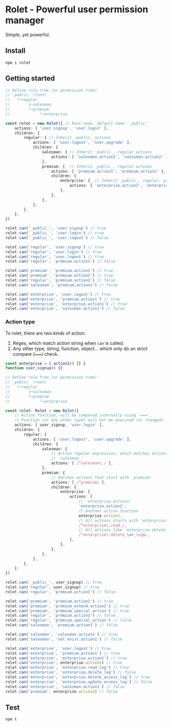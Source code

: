 # Rolet - Powerful user permission manager

Simple, yet powerful.

## Install

```npm i rolet```

## Getting started

```typescript
// Define role tree (or permission tree)
// _public_ (root)
//   └─regular
//        ├─salesman
//        └─premium
//             └─enterprise

const rolet = new Rolet({ // Root node, default name '_public_'
    actions: [ 'user.signup', 'user.login' ],
    children: {
        regular: { // Inherit _public_ actions
            actions: [ 'user.logout', 'user.upgrade' ],
            children: {
                salesman: { // Inherit _public_, regular actions
                    actions: [ 'salesman.action1', 'salesman.action2' ],
                },
                premium: {  // Inherit _public_, regular actions
                    actions: [ 'premium.action1', 'premium.action2' ],
                    children: {
                        enterprise: {  // Inherit _public_, regular, premium actions
                            actions: [ 'enterprise.action1', 'enterprise.action2' ],
                        },
                    },
                },
            },
        },
    },
})

rolet.can('_public_', 'user.signup') // true
rolet.can('_public_', 'user.login') // true
rolet.can('_public_', 'user.logout') // false

rolet.can('regular', 'user.signup') // true
rolet.can('regular', 'user.login') // true
rolet.can('regular', 'user.logout') // true
rolet.can('regular', 'premium.action1') // false

rolet.can('premium', 'premium.action1') // true
rolet.can('premium', 'premium.action2') // true
rolet.can('regular', 'premium.action1') // false
rolet.can('salesman', 'premium.action1') // false

rolet.can('enterprise', 'user.logout') // true
rolet.can('enterprise', 'premium.action1') // true
rolet.can('enterprise', 'enterprise.action1') // true
rolet.can('enterprise', 'salesman.action1') // false
```

### Action type

To rolet, there are two kinds of action:

1. Regex, which match action string when `can` is called.
2. Any other type, string, function, object... which only do an strict compare
 (`===`) check. 

```typescript
const enterprise = { action2() {} }
function user_signup() {}

// Define role tree (or permission tree)
// _public_ (root)
//   └─regular
//        ├─salesman
//        └─premium
//             └─enterprise

const rolet: Rolet = new Rolet({
    // Action function, will be compared internally using `===`,
    // Function (or any other type) will not be executed (or changed)
    actions: [ user_signup, 'user.login' ],
    children: {
        regular: {
            actions: [ 'user.logout', 'user.upgrade' ],
            children: {
                salesman: {
                    // Action regular expression, which matches actions that start with
                    // 'salesman.'
                    actions: [ /^salesman\./ ],
                },
                premium: {
                    // matches actions that start with 'premium'
                    actions: [ /^premium/ ],
                    children: {
                        enterprise: {
                            actions: [
                                // 'enterprise.action1'
                                'enterprise.action1',
                                // Another action function
                                enterprise.action2,
                                // All actions starts with 'enterprise.read_'
                                /^enterprise\.read_/,
                                // All actions like 'enterprise.delete_{xxx}_log'
                                /^enterprise\.delete_\w+_log$/,
                            ],
                        },
                    },
                },
            },
        },
    },
})

rolet.can('_public_', user_signup) // true
rolet.can('regular', user_signup) // true
rolet.can('regular', 'premium.action1') // false

rolet.can('premium', 'premium.action1') // true
rolet.can('premium', 'premium_extend.action2') // true
rolet.can('premium', 'premium_special_action') // true
rolet.can('regular', 'premium.action1') // false
rolet.can('regular', 'premium_special_action') // false
rolet.can('salesman', 'premium.action1') // false

rolet.can('salesman', 'salesman.action1') // true
rolet.can('salesman', 'not_exist.action1') // false

rolet.can('enterprise', 'user.logout') // true
rolet.can('enterprise', 'premium.action1') // true
rolet.can('enterprise', 'enterprise.action1') // true
rolet.can('enterprise', enterprise.action2) // true
rolet.can('enterprise', 'enterprise.read_log') // true
rolet.can('enterprise', 'enterprise.delete_log') // false
rolet.can('enterprise', 'enterprise.delete_access_log') // true
rolet.can('enterprise', 'enterprise.update_access_log') // false
rolet.can('enterprise', 'salesman.action1') // false
rolet.can('premium', enterprise.action2) // false
```

## Test

```npm t```
